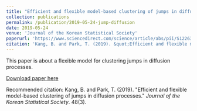 ```yaml
---
title: "Efficient and flexible model-based clustering of jumps in diffusion processes"
collection: publications
permalink: /publication/2019-05-24-jump-diffusion
date: 2019-05-24
venue: 'Journal of the Korean Statistical Society'
paperurl: 'https://www.sciencedirect.com/science/article/abs/pii/S1226319219300377'
citation: 'Kang, B. and Park, T. (2019). &quot;Efficient and flexible model-based clustering of jumps in diffusion processes.&quot; <i>Journal of the Korean Statistical Society</i>. 48(3).'
---
```

This paper is about a flexible model for clustering jumps in diffusion processes.

[Download paper here](https://www.sciencedirect.com/science/article/abs/pii/S1226319219300377)

Recommended citation: Kang, B. and Park, T. (2019). "Efficient and flexible model-based clustering of jumps in diffusion processes." <i>Journal of the Korean Statistical Society</i>. 48(3).
